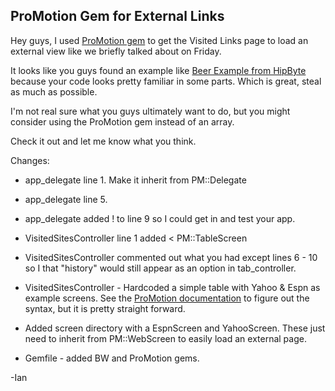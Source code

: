 ## ProMotion Gem for External Links 

Hey guys, I used [ProMotion gem](https://github.com/clearsightstudio/ProMotion) to get the Visited Links page to load an external view like we briefly talked about on Friday. 


It looks like you guys found an example like [Beer Example from HipByte](https://github.com/HipByte/RubyMotionSamples/tree/master/ios/Beers) because your code looks pretty familiar in some parts. Which is great, steal as much as possible. 

I'm not real sure what you guys ultimately want to do, but you might consider using the ProMotion gem instead of an array.  

Check it out and let me know what you think. 


Changes: 

* app_delegate line 1. Make it inherit from PM::Delegate 
* app_delegate line 5. 
* app_delegate added ! to line 9 so I could get in and test your app. 

* VisitedSitesController line 1 added < PM::TableScreen
* VisitedSitesController commented out what you had except lines 6 - 10 so I that "history" would still appear as an option in tab_controller. 

* VisitedSitesController - Hardcoded a simple table with Yahoo & Espn as example screens. See the [ProMotion documentation](https://github.com/clearsightstudio/ProMotion) to figure out the syntax, but it is pretty straight forward.


* Added screen directory with a EspnScreen and YahooScreen.  These just need to inherit from PM::WebScreen to easily load an external page. 

* Gemfile - added BW and ProMotion gems. 



-Ian




